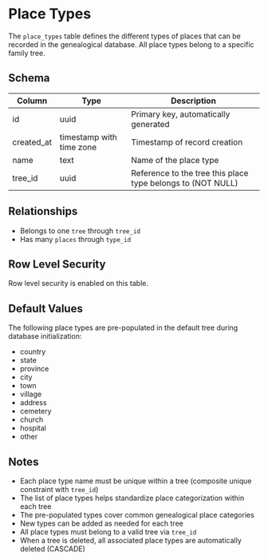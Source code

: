 # Place Types

The `place_types` table defines the different types of places that can be recorded in the genealogical database. All place types belong to a specific family tree.

## Schema

| Column     | Type                     | Description                                                 |
| ---------- | ------------------------ | ----------------------------------------------------------- |
| id         | uuid                     | Primary key, automatically generated                        |
| created_at | timestamp with time zone | Timestamp of record creation                                |
| name       | text                     | Name of the place type                                      |
| tree_id    | uuid                     | Reference to the tree this place type belongs to (NOT NULL) |

## Relationships

- Belongs to one `tree` through `tree_id`
- Has many `places` through `type_id`

## Row Level Security

Row level security is enabled on this table.

## Default Values

The following place types are pre-populated in the default tree during database initialization:

- country
- state
- province
- city
- town
- village
- address
- cemetery
- church
- hospital
- other

## Notes

- Each place type name must be unique within a tree (composite unique constraint with `tree_id`)
- The list of place types helps standardize place categorization within each tree
- The pre-populated types cover common genealogical place categories
- New types can be added as needed for each tree
- All place types must belong to a valid tree via `tree_id`
- When a tree is deleted, all associated place types are automatically deleted (CASCADE)
